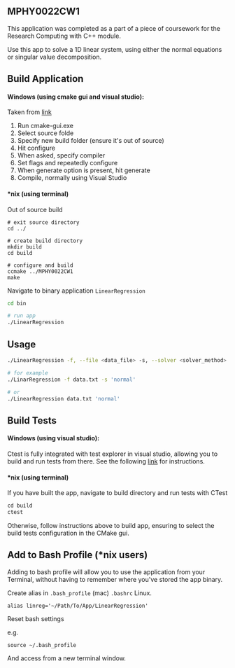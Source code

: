 MPHY0022CW1
------------
This application was completed as a part of a piece of coursework for the 
Research Computing with C++ module.

Use this app to solve a 1D linear system, using either the normal equations
or singular value decomposition.

Build Application
-----------------
#### Windows (using cmake gui and visual studio):
Taken from [link](http://rits.github-pages.ucl.ac.uk/research-computing-with-cpp/01research/sec03CMake.html)
1. Run cmake-gui.exe
1. Select source folde
1. Specify new build folder (ensure it's out of source)
1. Hit configure
1. When asked, specify compiler
1. Set flags and repeatedly configure
1. When generate option is present, hit generate
1. Compile, normally using Visual Studio 

#### *nix (using terminal)

Out of source build

```
# exit source directory
cd ../

# create build directory
mkdir build
cd build

# configure and build
ccmake ../MPHY0022CW1
make
```

Navigate to binary application `LinearRegression`
```bash
cd bin

# run app
./LinearRegression
```

Usage
-----

```bash
./LinearRegression -f, --file <data_file> -s, --solver <solver_method>

# for example
./LinarRegression -f data.txt -s 'normal'

# or 
./LinearRegression data.txt 'normal'
```

Build Tests
-----------

#### Windows (using visual studio):
Ctest is fully integrated with test explorer in visual studio, allowing you
to build and run tests from there. See the following 
[link](https://docs.microsoft.com/en-us/visualstudio/test/how-to-use-ctest-for-cpp?view=vs-2017)
for instructions.

#### *nix (using terminal)
If you have built the app, navigate to build directory and run tests with CTest

```asm
cd build
ctest
```

Otherwise, follow instructions above to build app, ensuring to select the
build tests configuration in the CMake gui.

Add to Bash Profile (*nix users)
--------------------------------
Adding to bash profile will allow you to use the application from your Terminal,
without having to remember where you've stored the app binary.

Create alias in `.bash_profile` (mac) `.bashrc` Linux.

```
alias linreg='~/Path/To/App/LinearRegression'
```

Reset bash settings

e.g.
```
source ~/.bash_profile
```

And access from a new terminal window.